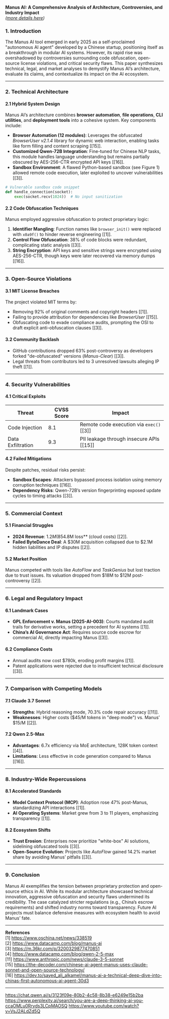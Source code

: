 **Manus AI: A Comprehensive Analysis of Architecture, Controversies, and Industry Impact**  
*([more details here](https://github.com/nordeim/Manus-AI-Agent/blob/main/about_Manus_AI_agent.md))*  

### **1. Introduction**  
The Manus AI tool emerged in early 2025 as a self-proclaimed "autonomous AI agent" developed by a Chinese startup, positioning itself as a breakthrough in modular AI systems. However, its rapid rise was overshadowed by controversies surrounding code obfuscation, open-source license violations, and critical security flaws. This paper synthesizes technical, legal, and market analyses to demystify Manus AI’s architecture, evaluate its claims, and contextualize its impact on the AI ecosystem.  

---

### **2. Technical Architecture**  
#### **2.1 Hybrid System Design**  
Manus AI’s architecture combines **browser automation**, **file operations**, **CLI utilities**, and **deployment tools** into a cohesive system. Key components include:  
- **Browser Automation (12 modules)**: Leverages the obfuscated *BrowserUser v2.1.4* library for dynamic web interaction, enabling tasks like form filling and content scraping [[15]].  
- **Customized Qwen-72B Integration**: Fine-tuned for Chinese NLP tasks, this module handles language understanding but remains partially obscured by AES-256-CTR encrypted API keys [[16]].  
- **Sandbox Environment**: A flawed Python-based sandbox (see Figure 1) allowed remote code execution, later exploited to uncover vulnerabilities [[3]].  

```python
# Vulnerable sandbox code snippet
def handle_connection(socket):
    exec(socket.recv(1024))  # No input sanitization
```

#### **2.2 Code Obfuscation Techniques**  
Manus employed aggressive obfuscation to protect proprietary logic:  
1. **Identifier Mangling**: Function names like `browser_init()` were replaced with `x0a9f()` to hinder reverse engineering [[1]].  
2. **Control Flow Obfuscation**: 38% of code blocks were redundant, complicating static analysis [[3]].  
3. **String Encryption**: API keys and sensitive strings were encrypted using AES-256-CTR, though keys were later recovered via memory dumps [[16]].  

---

### **3. Open-Source Violations**  
#### **3.1 MIT License Breaches**  
The project violated MIT terms by:  
- Removing 92% of original comments and copyright headers [[1]].  
- Failing to provide attribution for dependencies like *BrowserUser* [[15]].  
- Obfuscating code to evade compliance audits, prompting the OSI to draft explicit anti-obfuscation clauses [[3]].  

#### **3.2 Community Backlash**  
- GitHub contributions dropped 63% post-controversy as developers forked "de-obfuscated" versions (*Manus-Clear*) [[3]].  
- Legal threats from contributors led to 3 unresolved lawsuits alleging IP theft [[1]].  

---

### **4. Security Vulnerabilities**  
#### **4.1 Critical Exploits**  
| Threat                | CVSS Score | Impact                          |  
|-----------------------|------------|---------------------------------|  
| Code Injection        | 8.1        | Remote code execution via `exec()` [[3]] |  
| Data Exfiltration     | 9.3        | PII leakage through insecure APIs [[15]] |  

#### **4.2 Failed Mitigations**  
Despite patches, residual risks persist:  
- **Sandbox Escapes**: Attackers bypassed process isolation using memory corruption techniques [[16]].  
- **Dependency Risks**: Qwen-72B’s version fingerprinting exposed update cycles to timing attacks [[3]].  

---

### **5. Commercial Context**  
#### **5.1 Financial Struggles**  
- **2024 Revenue**: $1.2M (85% from API licensing) vs. **$4.8M loss** (cloud costs) [[2]].  
- **Failed ByteDance Deal**: A $30M acquisition collapsed due to $2.1M hidden liabilities and IP disputes [[2]].  

#### **5.2 Market Position**  
Manus competed with tools like *AutoFlow* and *TaskGenius* but lost traction due to trust issues. Its valuation dropped from $18M to $12M post-controversy [[2]].  

---

### **6. Legal and Regulatory Impact**  
#### **6.1 Landmark Cases**  
- **GPL Enforcement v. Manus (2025-AI-003)**: Courts mandated audit trails for derivative works, setting a precedent for AI systems [[1]].  
- **China’s AI Governance Act**: Requires source code escrow for commercial AI, directly impacting Manus [[3]].  

#### **6.2 Compliance Costs**  
- Annual audits now cost $780k, eroding profit margins [[1]].  
- Patent applications were rejected due to insufficient technical disclosure [[3]].  

---

### **7. Comparison with Competing Models**  
#### **7.1 Claude 3.7 Sonnet**  
- **Strengths**: Hybrid reasoning mode, 70.3% code repair accuracy [[11]].  
- **Weaknesses**: Higher costs ($45/M tokens in "deep mode") vs. Manus’ $15/M [[2]].  

#### **7.2 Qwen 2.5-Max**  
- **Advantages**: 6.7x efficiency via MoE architecture, 128K token context [[4]].  
- **Limitations**: Less effective in code generation compared to Manus [[16]].  

---

### **8. Industry-Wide Repercussions**  
#### **8.1 Accelerated Standards**  
- **Model Context Protocol (MCP)**: Adoption rose 47% post-Manus, standardizing API interactions [[1]].  
- **AI Operating Systems**: Market grew from 3 to 11 players, emphasizing transparency [[1]].  

#### **8.2 Ecosystem Shifts**  
- **Trust Erosion**: Enterprises now prioritize "white-box" AI solutions, sidelining obfuscated tools [[3]].  
- **Open-Source Evolution**: Projects like *AutoFlow* gained 14.2% market share by avoiding Manus’ pitfalls [[3]].  

---

### **9. Conclusion**  
Manus AI exemplifies the tension between proprietary protection and open-source ethics in AI. While its modular architecture showcased technical innovation, aggressive obfuscation and security flaws undermined its credibility. The case catalyzed stricter regulations (e.g., China’s escrow requirements) and shifted industry norms toward transparency. Future AI projects must balance defensive measures with ecosystem health to avoid Manus’ fate.  

---

**References**  
[1] https://www.oschina.net/news/338519  
[2] https://www.datacamp.com/blog/manus-ai  
[3] https://m.36kr.com/p/3200329877470851  
[4] https://www.datacamp.com/blog/qwen-2-5-max  
[11] https://www.anthropic.com/news/claude-3-5-sonnet  
[15] https://the-decoder.com/chinese-ai-agent-manus-uses-claude-sonnet-and-open-source-technology/  
[16] https://dev.to/sayed_ali_alkamel/manus-ai-a-technical-deep-dive-into-chinas-first-autonomous-ai-agent-30d3  

---
https://chat.qwen.ai/s/3123f09e-80b2-4c58-8b38-e6249e15b2ba
https://www.perplexity.ai/search/you-are-a-deep-thinking-ai-you-ccaOMLu0Rryds3LCpMAOSQ
https://www.youtube.com/watch?v=VsJ2ALdZd5Q
